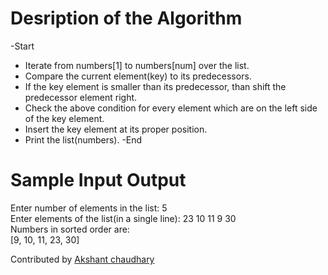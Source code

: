 # Desription of the Algorithm<br/>
-Start<br/>
- Iterate from numbers[1] to numbers[num] over the list.
- Compare the current element(key) to its predecessors.
- If the key element is smaller than its predecessor, than shift the predecessor element   right.
- Check the above condition for every element which are on the left side of the key       element.
- Insert the key element at its proper position.
- Print the list(numbers).
-End

# Sample Input Output<br/>
Enter number of elements in the list: 5 <br/>
Enter elements of the list(in a single line): 23 10 11 9 30<br/>
Numbers in sorted order are:<br/>
[9, 10, 11, 23, 30]<br/>


Contributed by [Akshant chaudhary](https://github.com/akshantchaudhary09)